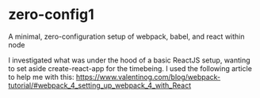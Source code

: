 # zero-config1
A minimal, zero-configuration setup of webpack, babel, and react within node

I investigated what was under the hood of a basic ReactJS setup, wanting to set aside create-react-app for the timebeing. I used the following article to help me with this: https://www.valentinog.com/blog/webpack-tutorial/#webpack_4_setting_up_webpack_4_with_React 
